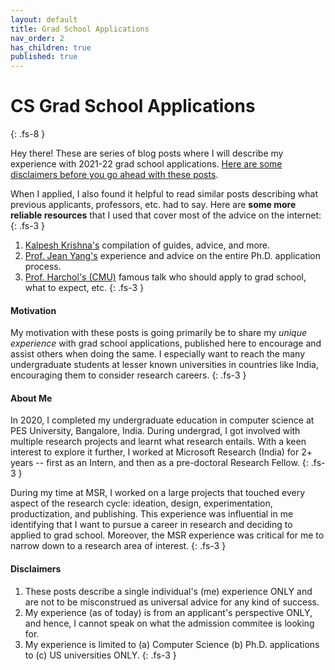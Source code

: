```yaml
---
layout: default
title: Grad School Applications
nav_order: 2
has_children: true
published: true
---
```


# CS Grad School Applications
{: .fs-8 }

Hey there! These are series of blog posts where I will describe my experience with 2021-22 grad school applications. 
[Here are some disclaimers before you go ahead with these posts](#disclaimers).

When I applied, I also found it helpful to read similar posts describing what previous applicants, professors, etc. had to say. Here are **some more reliable resources** that I used that cover most of the advice on the internet:
{: .fs-3 }

1. [Kalpesh Krishna's](https://martiansideofthemoon.github.io/2018/05/29/grad-resources.html) compilation of guides, advice, and more.
2. [Prof. Jean Yang's](https://jxyzabc.blogspot.com/2008/08/cs-grad-school-part-1-deciding-to-apply.html) experience and advice on the entire Ph.D. application process.
3. [Prof. Harchol's (CMU)](http://www.cs.cmu.edu/~harchol/gradschooltalk.pdf) famous talk who should apply to grad school, what to expect, etc.
{: .fs-3 }

#### Motivation
My motivation with these posts is going primarily be to share my *unique experience* with grad school applications, published here to encourage and assist others when doing the same. I especially want to reach the many undergraduate students at lesser known universities in countries like India, encouraging them to consider research careers.
{: .fs-3 }

#### About Me
In 2020, I completed my undergraduate education in computer science at PES University, Bangalore, India. During undergrad, I got involved with multiple research projects and learnt what research entails. With a keen interest to explore it further, I worked at Microsoft Research (India) for 2+ years -- first as an Intern, and then as a pre-doctoral Research Fellow. 
{: .fs-3 }

During my time at MSR, I worked on a large projects that touched every aspect of the research cycle: ideation, design, experimentation, productization, and publishing. This experience was influential in me identifying that I want to pursue a career in research and deciding to applied to grad school. Moreover, the MSR experience was critical for me to narrow down to a research area of interest.
{: .fs-3 }

<!-- I'm starting graduate program at Berkeley.  -->


#### Disclaimers
1. These posts describe a single individual's (me) experience ONLY and are not to be misconstrued as universal advice for any kind of success.
2. My experience (as of today) is from an applicant's perspective ONLY, and hence, I cannot speak on what the admission commitee is looking for.
3. My experience is limited to (a) Computer Science (b) Ph.D. applications to (c) US universities ONLY.
{: .fs-3 }